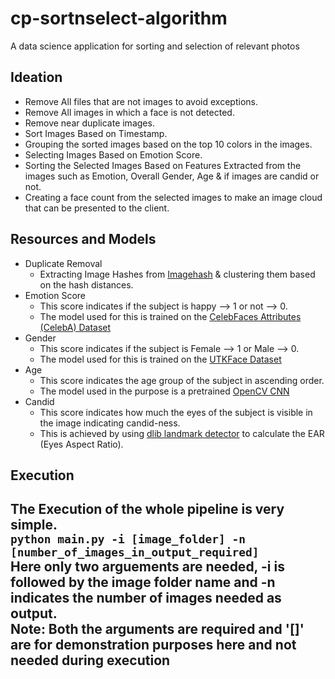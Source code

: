 # cp-sortnselect-algorithm
A data science application for sorting and selection of relevant photos

## Ideation 
- Remove All files that are not images to avoid exceptions.
- Remove All images in which a face is not detected.
- Remove near duplicate images.
- Sort Images Based on Timestamp.
- Grouping the sorted images based on the top 10 colors in the images.
- Selecting Images Based on Emotion Score.
- Sorting the Selected Images Based on Features Extracted from the images such as Emotion, Overall Gender, Age & if images are candid or not.
- Creating a face count from the selected images to make an image cloud that can be presented to the client.

## Resources and Models
- Duplicate Removal 
  - Extracting Image Hashes from [Imagehash](https://pypi.org/project/ImageHash/) & clustering them based on the hash distances.
- Emotion Score
  - This score indicates if the subject is happy --> 1 or not --> 0.
  - The model used for this is trained on the [CelebFaces Attributes (CelebA) Dataset](https://www.kaggle.com/jessicali9530/celeba-dataset)
- Gender
  - This score indicates if the subject is Female --> 1 or Male --> 0.
  - The model used for this is trained on the [UTKFace Dataset](https://www.kaggle.com/jangedoo/utkface-new)
- Age
  - This score indicates the age group of the subject in ascending order.
  - The model used in the purpose is a pretrained [OpenCV CNN](https://gist.github.com/GilLevi/c9e99062283c719c03de)
- Candid
  - This score indicates how much the eyes of the subject is visible in the image indicating candid-ness.
  - This is achieved by using [dlib landmark detector](http://dlib.net/face_landmark_detection.py.html) to calculate the EAR (Eyes Aspect Ratio).
 ## Execution
 The Execution of the whole pipeline is very simple.<br>
 `python main.py -i [image_folder] -n [number_of_images_in_output_required]`<br>
 Here only two arguements are needed, -i is followed by the image folder name and -n indicates the number of images needed as output.<br>
 **Note: Both the arguments are required and '[]' are for demonstration purposes here and not needed during execution**
--